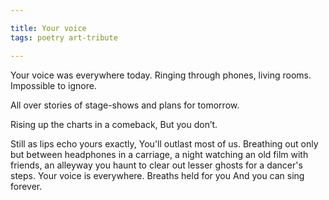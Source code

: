 ```yaml
---

title: Your voice
tags: poetry art-tribute

---
```


Your voice was everywhere today.
Ringing through phones, living rooms.
Impossible to ignore.

All over stories of stage-shows and plans for tomorrow.

Rising up the charts in a comeback,
But you don’t.

Still as lips echo yours exactly,
You'll outlast most of us.
Breathing out only
but between headphones in a carriage,
a night watching an old film with friends,
an alleyway you haunt to clear out lesser ghosts for a dancer's steps.
Your voice is everywhere.
Breaths held for you 
And you can sing forever.
